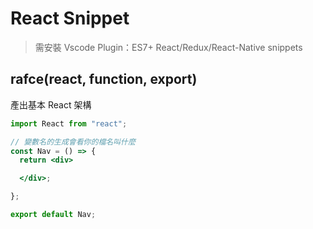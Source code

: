 # React Snippet
> 需安裝 Vscode Plugin：ES7+ React/Redux/React-Native snippets

## rafce(react, function, export)
產出基本 React 架構
```jsx
import React from "react";

// 變數名的生成會看你的檔名叫什麼
const Nav = () => {
  return <div>

  </div>;

};

export default Nav;
```